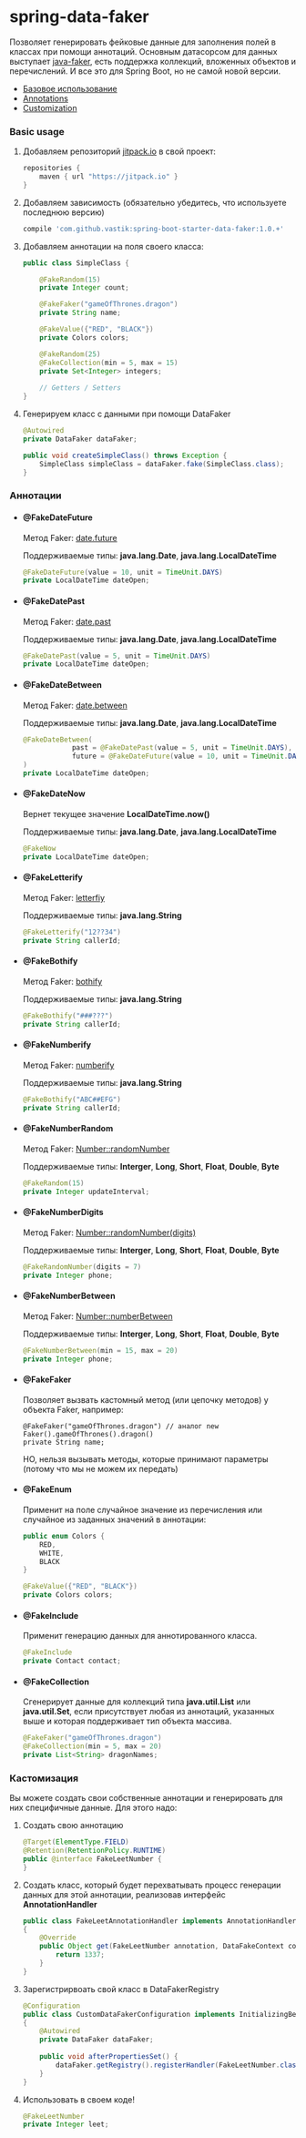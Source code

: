 # spring-data-faker
Позволяет генерировать фейковые данные для заполнения полей в классах при помощи аннотаций.
Основным датасорсом для данных выступает [java-faker](https://github.com/DiUS/java-faker), 
есть поддержка коллекций, вложенных объектов и перечислений. И все это для Spring Boot, но не самой новой версии.

* [Базовое использование](#usage)  
* [Annotations](#annotations)
* [Customization](#custom-faker)

<a name="usage"><h3>Basic usage</h3></a>
1. Добавляем репозиторий [jitpack.io](https://jitpack.io) в свой проект:
    ```groovy
    repositories {
        maven { url "https://jitpack.io" }
    }
    ```

2. Добавляем зависимость (обязательно убедитесь, что используете последнюю версию)
    ```groovy
    compile 'com.github.vastik:spring-boot-starter-data-faker:1.0.+'
    ```

3. Добавляем аннотации на поля своего класса:
    ```java
    public class SimpleClass {
    
        @FakeRandom(15)
        private Integer count;
    
        @FakeFaker("gameOfThrones.dragon")
        private String name;
    
        @FakeValue({"RED", "BLACK"})
        private Colors colors;
    
        @FakeRandom(25)
        @FakeCollection(min = 5, max = 15)
        private Set<Integer> integers;
     
        // Getters / Setters    
    }
    ```    
4. Генерируем класс с данными при помощи DataFaker
    ```java
    @Autowired
    private DataFaker dataFaker;
    
    public void createSimpleClass() throws Exception {
        SimpleClass simpleClass = dataFaker.fake(SimpleClass.class);
    } 
    ```

<a name="annotations"><h3>Аннотации</h3></a>
* #### @FakeDateFuture
    Метод Faker: [date.future](http://dius.github.io/java-faker/apidocs/com/github/javafaker/DateAndTime.html#between(java.util.Date,%20java.util.Date))
    
    Поддерживаемые типы: **java.lang.Date**, **java.lang.LocalDateTime**
    ```java
    @FakeDateFuture(value = 10, unit = TimeUnit.DAYS)
    private LocalDateTime dateOpen;
    ```
* #### @FakeDatePast
    Метод Faker: [date.past](http://dius.github.io/java-faker/apidocs/com/github/javafaker/DateAndTime.html#past(int,%20java.util.concurrent.TimeUnit))
    
    Поддерживаемые типы: **java.lang.Date**, **java.lang.LocalDateTime**
    ```java
    @FakeDatePast(value = 5, unit = TimeUnit.DAYS)
    private LocalDateTime dateOpen;
    ```
* #### @FakeDateBetween
    Метод Faker: [date.between](http://dius.github.io/java-faker/apidocs/com/github/javafaker/DateAndTime.html#between(java.util.Date,%20java.util.Date))
    
    Поддерживаемые типы: **java.lang.Date**, **java.lang.LocalDateTime**       
    ```java
    @FakeDateBetween(
                past = @FakeDatePast(value = 5, unit = TimeUnit.DAYS), 
                future = @FakeDateFuture(value = 10, unit = TimeUnit.DAYS)
    )
    private LocalDateTime dateOpen;
    ```
    
* #### @FakeDateNow
    Вернет текущее значение **LocalDateTime.now()**
    
    Поддерживаемые типы: **java.lang.Date**, **java.lang.LocalDateTime**
    ```java
    @FakeNow
    private LocalDateTime dateOpen;
    ```    
    
* #### @FakeLetterify
    Метод Faker: [letterfiy](http://dius.github.io/java-faker/apidocs/com/github/javafaker/Faker.html#letterify(java.lang.String))
    
    Поддерживаемые типы: **java.lang.String**
    ```java
    @FakeLetterify("12??34")
    private String callerId;
    ```
    
* #### @FakeBothify
    Метод Faker: [bothify](http://dius.github.io/java-faker/apidocs/com/github/javafaker/Faker.html#bothify(java.lang.String))
    
    Поддерживаемые типы: **java.lang.String**
    ```java
    @FakeBothify("###???")
    private String callerId;
    ```

* #### @FakeNumberify
    Метод Faker: [numberify](http://dius.github.io/java-faker/apidocs/com/github/javafaker/Faker.html#numerify(java.lang.String))
    
    Поддерживаемые типы: **java.lang.String**
    ```java
    @FakeBothify("ABC##EFG")
    private String callerId;
    ```
* #### @FakeNumberRandom
    Метод Faker: [Number::randomNumber](http://dius.github.io/java-faker/apidocs/com/github/javafaker/Number.html#randomNumber())
    
    Поддерживаемые типы: **Interger**, **Long**, **Short**, **Float**, **Double**, **Byte**
    ```java
    @FakeRandom(15)
    private Integer updateInterval;
    ```
    
* #### @FakeNumberDigits
    Метод Faker: [Number::randomNumber(digits)](http://dius.github.io/java-faker/apidocs/com/github/javafaker/Number.html#randomNumber(int,%20boolean))
    
    Поддерживаемые типы: **Interger**, **Long**, **Short**, **Float**, **Double**, **Byte**
    ```java
    @FakeRandomNumber(digits = 7)
    private Integer phone;
    ```   
 * #### @FakeNumberBetween
    Метод Faker: [Number::numberBetween](http://dius.github.io/java-faker/apidocs/com/github/javafaker/Number.html#numberBetween(long,%20long))
    
    Поддерживаемые типы: **Interger**, **Long**, **Short**, **Float**, **Double**, **Byte**
    ```java
    @FakeNumberBetween(min = 15, max = 20)
    private Integer phone;
    ```      
  * #### @FakeFaker
    Позволяет вызвать кастомный метод (или цепочку методов) у объекта Faker, например:     
    ```
    @FakeFaker("gameOfThrones.dragon") // аналог new Faker().gameOfThrones().dragon()
    private String name;
    ```
    НО, нельзя вызывать методы, которые принимают параметры (потому что мы не можем их передать)     
 * #### @FakeEnum
   Применит на поле случайное значение из перечисления или случайное из заданных значений в аннотации:
    ```java
    public enum Colors {
        RED,
        WHITE,
        BLACK
    }
    
    @FakeValue({"RED", "BLACK"})
    private Colors colors;
    ```
  * #### @FakeInclude
    Применит генерацию данных для аннотированного класса.
    ```java
    @FakeInclude
    private Contact contact;
    ```    
  * #### @FakeCollection
    Сгенерирует данные для коллекций типа **java.util.List** или **java.util.Set**, 
    если присутствует любая из аннотаций, указанных выше и которая поддерживает тип объекта массива. 
    ```java
    @FakeFaker("gameOfThrones.dragon")
    @FakeCollection(min = 5, max = 20)
    private List<String> dragonNames;
    ```

<a name="custom-faker"><h3>Кастомизация</h3></a>
Вы можете создать свои собственные аннотации и генерировать для них специфичные данные. Для этого надо:
1. Создать свою аннотацию
    ```java
    @Target(ElementType.FIELD)
    @Retention(RetentionPolicy.RUNTIME)
    public @interface FakeLeetNumber {
    }
    ```
2. Создать класс, который будет перехватывать процесс генерации данных для этой аннотации, реализовав интерфейс **AnnotationHandler**
    ```java
    public class FakeLeetAnnotationHandler implements AnnotationHandler<FakeLeetNumber>
    {
        @Override
        public Object get(FakeLeetNumber annotation, DataFakeContext context) throws Exception {
            return 1337;
        }
    }
    ```
3. Зарегистрирвоать свой класс в DataFakerRegistry
    ```java
    @Configuration
    public class CustomDataFakerConfiguration implements InitializingBean
    {
        @Autowired
        private DataFaker dataFaker;
        
        public void afterPropertiesSet() {
            dataFaker.getRegistry().registerHandler(FakeLeetNumber.class, new FakeLeetAnnotationHandler());
        }   
    }
    ```
4. Использовать в своем коде!
    ```java
    @FakeLeetNumber
    private Integer leet;
    ```    